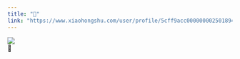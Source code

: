 ```yaml
---
title: "🐶"
link: "https://www.xiaohongshu.com/user/profile/5cff9acc0000000025018949/"
---
```


<img src="http://sns-webpic-qc.xhscdn.com/202409111512/8185621ffc3ab749048f74439abaa895/1040g2sg3121370ll3c005n7vjb69b2a9tk2sq9o!nc_n_nwebp_mw_1" /><br />🐶
